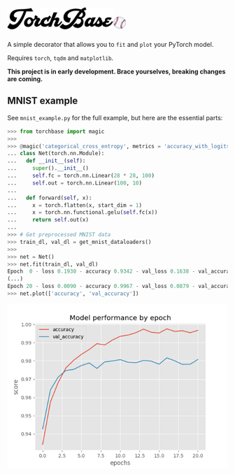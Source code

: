 # <img alt="TorchBase" src="gfx/title.png" height=50px><img alt="Image of a baseball" src="gfx/baseball.png" height=30px>

A simple decorator that allows you to `fit` and `plot` your PyTorch model.

Requires `torch`, `tqdm` and `matplotlib`.

**This project is in early development. Brace yourselves, breaking changes are coming.**

## MNIST example
See `mnist_example.py` for the full example, but here are the essential parts:

```python
>>> from torchbase import magic
>>> 
>>> @magic('categorical_cross_entropy', metrics = 'accuracy_with_logits')
... class Net(torch.nn.Module):
...   def __init__(self):
...     super().__init__()
...     self.fc = torch.nn.Linear(28 * 28, 100)
...     self.out = torch.nn.Linear(100, 10)
... 
...   def forward(self, x):
...     x = torch.flatten(x, start_dim = 1)
...     x = torch.nn.functional.gelu(self.fc(x))
...     return self.out(x)
... 
>>> # Get preprocessed MNIST data
>>> train_dl, val_dl = get_mnist_dataloaders()
>>> 
>>> net = Net()
>>> net.fit(train_dl, val_dl)
Epoch  0 - loss 0.1930 - accuracy 0.9342 - val_loss 0.1638 - val_accuracy 0.9427: 100%|███████████████████████████████| 60000/60000 [00:08<00:00, 6695.25it/s]
(...)
Epoch 20 - loss 0.0090 - accuracy 0.9967 - val_loss 0.0879 - val_accuracy 0.9808: 100%|███████████████████████████████| 60000/60000 [00:08<00:00, 6921.11it/s]
>>> net.plot(['accuracy', 'val_accuracy'])
```
![Plot showing the accuracy and validation accuracy by epoch](gfx/mnist.png)
